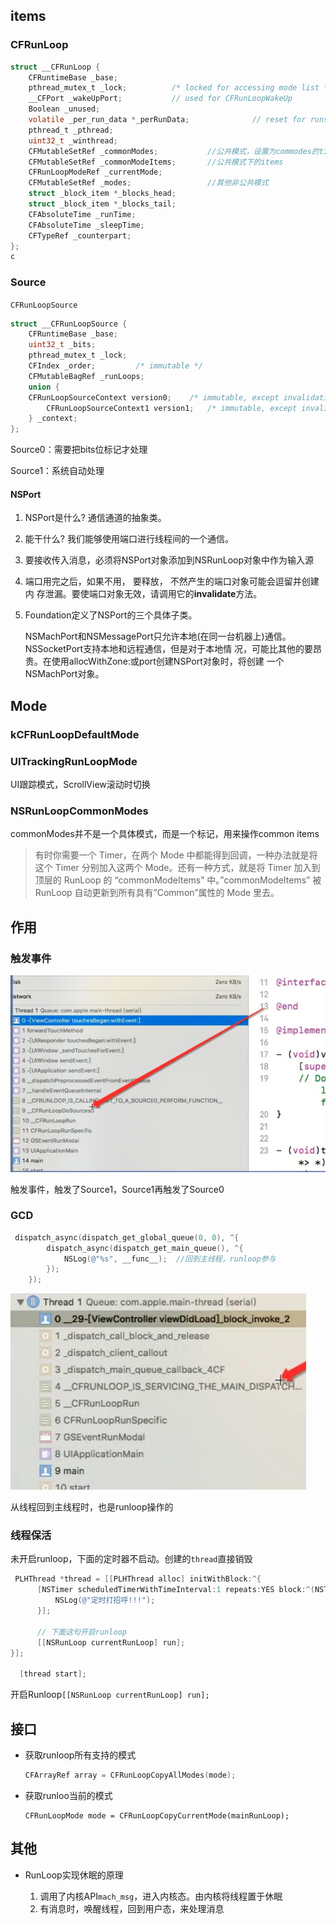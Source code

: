 

## items

### CFRunLoop

```c
struct __CFRunLoop {
    CFRuntimeBase _base;
    pthread_mutex_t _lock;			/* locked for accessing mode list */
    __CFPort _wakeUpPort;			// used for CFRunLoopWakeUp 
    Boolean _unused;
    volatile _per_run_data *_perRunData;              // reset for runs of the run loop
    pthread_t _pthread;
    uint32_t _winthread;
    CFMutableSetRef _commonModes;           //公共模式，设置为commodes的timer，会被加入到下面的items里
    CFMutableSetRef _commonModeItems;       //公共模式下的items
    CFRunLoopModeRef _currentMode;
    CFMutableSetRef _modes;                 //其他非公共模式
    struct _block_item *_blocks_head;
    struct _block_item *_blocks_tail;
    CFAbsoluteTime _runTime;
    CFAbsoluteTime _sleepTime;
    CFTypeRef _counterpart;
};
c
```



### Source

`CFRunLoopSource`

```c
struct __CFRunLoopSource {
    CFRuntimeBase _base;
    uint32_t _bits;      
    pthread_mutex_t _lock;
    CFIndex _order;			/* immutable */
    CFMutableBagRef _runLoops;
    union {
	CFRunLoopSourceContext version0;	/* immutable, except invalidation */
        CFRunLoopSourceContext1 version1;	/* immutable, except invalidation */
    } _context;
};

```

Source0：需要把bits位标记才处理 

Source1：系统自动处理

#### NSPort

1. NSPort是什么?
    通信通道的抽象类。

2. 能干什么?
    我们能够使用端口进行线程间的一个通信。 

3. 要接收传入消息，必须将NSPort对象添加到NSRunLoop对象中作为输入源 

4. 端口用完之后，如果不用， 要释放， 不然产生的端口对象可能会逗留并创建内 存泄漏。要使端口对象无效，请调用它的**invalidate**方法。 

5. Foundation定义了NSPort的三个具体子类。

   NSMachPort和NSMessagePort只允许本地(在同一台机器上)通信。NSSocketPort支持本地和远程通信，但是对于本地情 况，可能比其他的要昂贵。在使用allocWithZone:或port创建NSPort对象时，将创建 一个NSMachPort对象。 

## Mode

### **kCFRunLoopDefaultMode**

### **UITrackingRunLoopMode**

UI跟踪模式，ScrollView滚动时切换

### NSRunLoopCommonModes

commonModes并不是一个具体模式，而是一个标记，用来操作common items

> 有时你需要一个 Timer，在两个 Mode 中都能得到回调，一种办法就是将这个 Timer 分别加入这两个 Mode。还有一种方式，就是将 Timer 加入到顶层的 RunLoop 的 “commonModeItems” 中。”commonModeItems” 被 RunLoop 自动更新到所有具有”Common”属性的 Mode 里去。



## 作用

### 触发事件

![image-20210124231915285](RunLoop.assets/image-20210124231915285.png)

触发事件，触发了Source1，Source1再触发了Source0  



### GCD

```objective-c
 dispatch_async(dispatch_get_global_queue(0, 0), ^{
        dispatch_async(dispatch_get_main_queue(), ^{
            NSLog(@"%s", __func__);  //回到主线程，runloop参与
        });
    });
```



![image-20210124232537086](RunLoop.assets/image-20210124232537086.png)

从线程回到主线程时，也是runloop操作的



### 线程保活

未开启runloop，下面的定时器不启动。创建的`thread`直接销毁

```objective-c
 PLHThread *thread = [[PLHThread alloc] initWithBlock:^{
      [NSTimer scheduledTimerWithTimeInterval:1 repeats:YES block:^(NSTimer * _Nonnull timer) {
          NSLog(@"定时打招呼!!!");
      }];
      
      // 下面这句开启runloop
      [[NSRunLoop currentRunLoop] run];
}];
    
  [thread start];
```

开启Runloop`[[NSRunLoop currentRunLoop] run];`



## 接口

- 获取runloop所有支持的模式

  ```c++
  CFArrayRef array = CFRunLoopCopyAllModes(mode);
  ```

- 获取runloo当前的模式

  ```
  CFRunLoopMode mode = CFRunLoopCopyCurrentMode(mainRunLoop);
  ```

## 其他

- RunLoop实现休眠的原理

  1. 调用了内核API`mach_msg`，进入内核态。由内核将线程置于休眠
  2. 有消息时，唤醒线程，回到用户态，来处理消息 

  